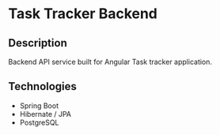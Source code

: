 # Task Tracker Backend

## Description

Backend API service built for Angular Task tracker application.

## Technologies

* Spring Boot
* Hibernate / JPA
* PostgreSQL
